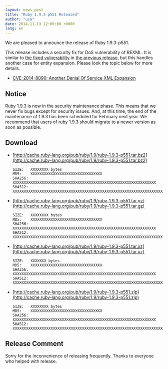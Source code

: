 ```yaml
---
layout: news_post
title: "Ruby 1.9.3-p551 Released"
author: "usa"
date: 2014-11-13 12:00:00 +0000
lang: en
---
```


We are pleased to announce the release of Ruby 1.9.3-p551.

This release includes a security fix for DoS vulnerability of REXML.
It is similar to [the fixed vulnerability](/en/news/2014/10/27/rexml-dos-cve-2014-8080/) in [the previous release](/en/news/2014/10/27/ruby-2-0-0-p594-is-released/), but this handles another case for entity expansion.
Please look the topic below for more details.

* [CVE-2014-8090: Another Denial Of Service XML Expansion](/en/news/2014/11/13/rexml-dos-cve-2014-8090/)


## Notice

Ruby 1.9.3 is now in the security maintenance phase.
This means that we never fix bugs except for security issues.
And, at this time, the end of the maintenance of 1.9.3 has been scheduled for February next year.
We recommend that users of ruby 1.9.3 should migrate to a newer version as soon as possible.


## Download

* [http://cache.ruby-lang.org/pub/ruby/1.9/ruby-1.9.3-p551.tar.bz2](http://cache.ruby-lang.org/pub/ruby/1.9/ruby-1.9.3-p551.tar.bz2)

      SIZE:   XXXXXXXX bytes
      MD5:    XXXXXXXXXXXXXXXXXXXXXXXXXXXXXXXX
      SHA256: XXXXXXXXXXXXXXXXXXXXXXXXXXXXXXXXXXXXXXXXXXXXXXXXXXXXXXXXXXXXXXXX
      SHA512: XXXXXXXXXXXXXXXXXXXXXXXXXXXXXXXXXXXXXXXXXXXXXXXXXXXXXXXXXXXXXXXXXXXXXXXXXXXXXXXXXXXXXXXXXXXXXXXXXXXXXXXXXXXXXXXXXXXXXXXXXXXXXXXX

* [http://cache.ruby-lang.org/pub/ruby/1.9/ruby-1.9.3-p551.tar.gz](http://cache.ruby-lang.org/pub/ruby/1.9/ruby-1.9.3-p551.tar.gz)

      SIZE:   XXXXXXXX bytes
      MD5:    XXXXXXXXXXXXXXXXXXXXXXXXXXXXXXXX
      SHA256: XXXXXXXXXXXXXXXXXXXXXXXXXXXXXXXXXXXXXXXXXXXXXXXXXXXXXXXXXXXXXXXX
      SHA512: XXXXXXXXXXXXXXXXXXXXXXXXXXXXXXXXXXXXXXXXXXXXXXXXXXXXXXXXXXXXXXXXXXXXXXXXXXXXXXXXXXXXXXXXXXXXXXXXXXXXXXXXXXXXXXXXXXXXXXXXXXXXXXXX

* [http://cache.ruby-lang.org/pub/ruby/1.9/ruby-1.9.3-p551.tar.xz](http://cache.ruby-lang.org/pub/ruby/1.9/ruby-1.9.3-p551.tar.xz)

      SIZE:   XXXXXXX bytes
      MD5:    XXXXXXXXXXXXXXXXXXXXXXXXXXXXXXXX
      SHA256: XXXXXXXXXXXXXXXXXXXXXXXXXXXXXXXXXXXXXXXXXXXXXXXXXXXXXXXXXXXXXXXX
      SHA512: XXXXXXXXXXXXXXXXXXXXXXXXXXXXXXXXXXXXXXXXXXXXXXXXXXXXXXXXXXXXXXXXXXXXXXXXXXXXXXXXXXXXXXXXXXXXXXXXXXXXXXXXXXXXXXXXXXXXXXXXXXXXXXXX

* [http://cache.ruby-lang.org/pub/ruby/1.9/ruby-1.9.3-p551.zip](http://cache.ruby-lang.org/pub/ruby/1.9/ruby-1.9.3-p551.zip)

      SIZE:   XXXXXXXX bytes
      MD5:    XXXXXXXXXXXXXXXXXXXXXXXXXXXXXXXX
      SHA256: XXXXXXXXXXXXXXXXXXXXXXXXXXXXXXXXXXXXXXXXXXXXXXXXXXXXXXXXXXXXXXXX
      SHA512: XXXXXXXXXXXXXXXXXXXXXXXXXXXXXXXXXXXXXXXXXXXXXXXXXXXXXXXXXXXXXXXXXXXXXXXXXXXXXXXXXXXXXXXXXXXXXXXXXXXXXXXXXXXXXXXXXXXXXXXXXXXXXXXX

## Release Comment

Sorry for the inconvenience of releasing frequently.
Thanks to everyone who helped with release.
